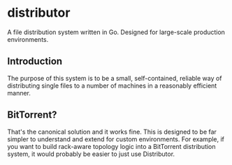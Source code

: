 # distributor

A file distribution system written in Go. Designed for large-scale
production environments.

## Introduction

The purpose of this system is to be a small, self-contained, reliable
way of distributing single files to a number of machines in a reasonably
efficient manner.

## BitTorrent?

That's the canonical solution and it works fine. This is designed
to be far simpler to understand and extend for custom environments.
For example, if you want to build rack-aware topology logic into a
BitTorrent distribution system, it would probably be easier to just use
Distributor.
